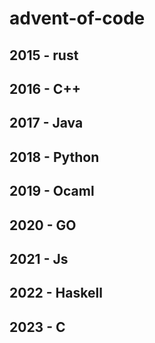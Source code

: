 # advent-of-code
## 2015 - rust
## 2016 - C++
## 2017 - Java
## 2018 - Python
## 2019 - Ocaml
## 2020 - GO
## 2021 - Js
## 2022 - Haskell
## 2023 - C
